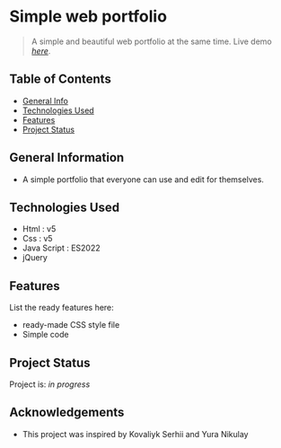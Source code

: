 # Simple web portfolio

> A simple and beautiful web portfolio at the same time.
> Live demo [_here_](https://kovaliykserhii.github.io/). <!-- link to web page -->

## Table of Contents
* [General Info](#general-information)
* [Technologies Used](#technologies-used)
* [Features](#features)
* [Project Status](#project-status)
<!-- * [License](#license) -->


## General Information
- A simple portfolio that everyone can use and edit for themselves.


## Technologies Used
- Html : v5
- Css : v5
- Java Script : ES2022
- jQuery 

## Features
List the ready features here:
- ready-made CSS style file
- Simple code











## Project Status
Project is: _in progress_




## Acknowledgements

- This project was inspired by Kovaliyk Serhii and Yura Nikulay





<!-- Optional -->
<!-- ## License -->
<!-- This project is open source and available under the [... License](). -->
